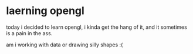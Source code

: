 # laerning opengl

today i decided to learn opengl, i kinda get the hang of it, and it sometimes is a pain in the ass.

am i working with data or drawing silly shapes :(
